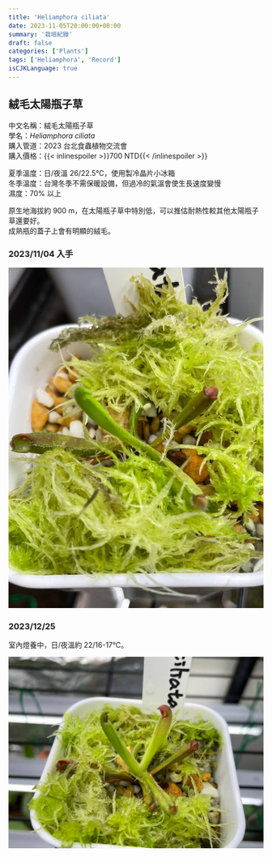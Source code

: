 ```yaml
---
title: 'Heliamphora ciliata'
date: 2023-11-05T20:00:00+08:00
summary: '栽培紀錄'
draft: false
categories: ['Plants']
tags: ['Heliamphora', 'Record']
isCJKLanguage: true
---
```


## 絨毛太陽瓶子草

中文名稱：絨毛太陽瓶子草  
學名：*Heliamphora ciliata*  
購入管道：2023 台北食蟲植物交流會  
購入價格：{{< inlinespoiler >}}700 NTD{{< /inlinespoiler >}}  

夏季溫度：日/夜溫 26/22.5℃，使用製冷晶片小冰箱  
冬季溫度：台灣冬季不需保暖設備，但過冷的氣溫會使生長速度變慢  
濕度：70% 以上  

原生地海拔約 900 m，在太陽瓶子草中特別低，可以推估耐熱性較其他太陽瓶子草還要好。  
成熟瓶的蓋子上會有明顯的絨毛。  

### 2023/11/04 入手

![2023-11-04](./images/2023-11-04.jpg)

### 2023/12/25

室內燈養中，日/夜溫約 22/16-17℃。  

![2023-12-25](./images/2023-12-25.jpg)
